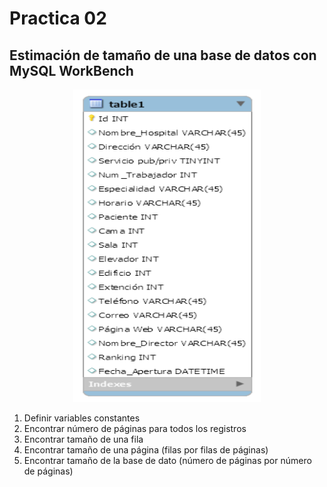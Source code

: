 # Practica 02

## Estimación de tamaño de una base de datos con MySQL WorkBench

<div align="center"><img  alt="rename_screenshot" src="ADB.png" width= "300" height="500"></div>

  1.	Definir variables constantes
  2.	Encontrar número de páginas para todos los registros
  3.	Encontrar tamaño de una  fila 
  4.	Encontrar tamaño de una página (filas por filas de páginas)
  5.	Encontrar tamaño de la base de dato (número de páginas por número de páginas)






